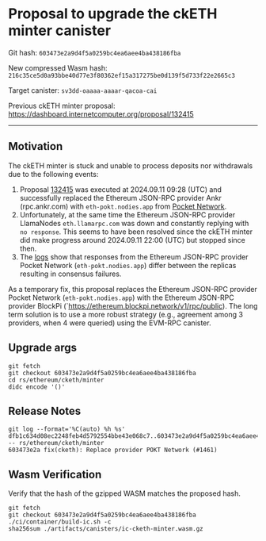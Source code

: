 # Proposal to upgrade the ckETH minter canister

Git hash: `603473e2a9d4f5a0259bc4ea6aee4ba438186fba`

New compressed Wasm hash: `216c35ce5d0a93bbe40d77e3f80362ef15a317275be0d139f5d733f22e2665c3`

Target canister: `sv3dd-oaaaa-aaaar-qacoa-cai`

Previous ckETH minter proposal: https://dashboard.internetcomputer.org/proposal/132415

---

## Motivation

The ckETH minter is stuck and unable to process deposits nor withdrawals due to the following events:
1. Proposal [132415](https://dashboard.internetcomputer.org/proposal/132415) was executed at 2024.09.11 09:28 (UTC) and successfully replaced the Ethereum JSON-RPC provider Ankr (rpc.ankr.com) with `eth-pokt.nodies.app` from [Pocket Network](https://www.pokt.network/).
2. Unfortunately, at the same time the Ethereum JSON-RPC provider LlamaNodes  `eth.llamarpc.com` was down and constantly replying with `no response`. This seems to have been resolved since the ckETH minter did make progress around 2024.09.11 22:00 (UTC) but stopped since then.
3. The [logs](https://sv3dd-oaaaa-aaaar-qacoa-cai.raw.icp0.io/logs?sort=desc) show that responses from the Ethereum JSON-RPC provider Pocket Network (`eth-pokt.nodies.app`) differ between the replicas resulting in consensus failures.

As a temporary fix, this proposal replaces the Ethereum JSON-RPC provider Pocket Network (`eth-pokt.nodies.app`) with the Ethereum JSON-RPC provider BlockPi (`https://ethereum.blockpi.network/v1/rpc/public).
The long term solution is to use a more robust strategy (e.g., agreement among 3 providers, when 4 were queried) using the EVM-RPC canister.

## Upgrade args

```
git fetch
git checkout 603473e2a9d4f5a0259bc4ea6aee4ba438186fba
cd rs/ethereum/cketh/minter
didc encode '()'
```

## Release Notes

```
git log --format='%C(auto) %h %s' dfb1c634d08ec2248feb4d5792554bbe43e068c7..603473e2a9d4f5a0259bc4ea6aee4ba438186fba -- rs/ethereum/cketh/minter
603473e2a fix(cketh): Replace provider POKT Network (#1461)
 ```

## Wasm Verification

Verify that the hash of the gzipped WASM matches the proposed hash.

```
git fetch
git checkout 603473e2a9d4f5a0259bc4ea6aee4ba438186fba
./ci/container/build-ic.sh -c
sha256sum ./artifacts/canisters/ic-cketh-minter.wasm.gz
```

